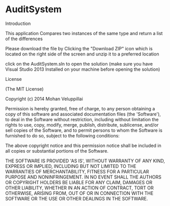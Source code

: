 AuditSystem
===========

Introduction

This application Compares two instances of the same type and return a list of the differences



Please download the file by Clicking the "Download ZIP" icon which is located on the right side of the screen and unzip it to a preferred location

click on the AuditSystem.sln to open the solution (make sure you have Visual Studio 2013 Installed on your machine before opening the solution)
















License

(The MIT License)

Copyright (c) 2014 Mohan Veluppillai

Permission is hereby granted, free of charge, to any person obtaining a copy of this software and associated documentation files (the 'Software'), to deal in the Software without restriction, including without limitation the rights to use, copy, modify, merge, publish, distribute, sublicense, and/or sell copies of the Software, and to permit persons to whom the Software is furnished to do so, subject to the following conditions:

The above copyright notice and this permission notice shall be included in all copies or substantial portions of the Software.

THE SOFTWARE IS PROVIDED 'AS IS', WITHOUT WARRANTY OF ANY KIND, EXPRESS OR IMPLIED, INCLUDING BUT NOT LIMITED TO THE WARRANTIES OF MERCHANTABILITY, FITNESS FOR A PARTICULAR PURPOSE AND NONINFRINGEMENT. IN NO EVENT SHALL THE AUTHORS OR COPYRIGHT HOLDERS BE LIABLE FOR ANY CLAIM, DAMAGES OR OTHER LIABILITY, WHETHER IN AN ACTION OF CONTRACT, TORT OR OTHERWISE, ARISING FROM, OUT OF OR IN CONNECTION WITH THE SOFTWARE OR THE USE OR OTHER DEALINGS IN THE SOFTWARE.
